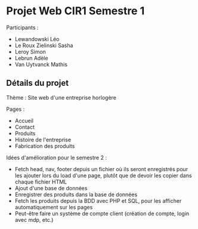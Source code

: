 # Projet Web CIR1 Semestre 1

Participants :

- Lewandowski Léo
- Le Roux Zielinski Sasha
- Leroy Simon
- Lebrun Adèle
- Van Uytvanck Mathis

## Détails du projet

Thème :
Site web d'une entreprise horlogère

Pages :

- Accueil
- Contact
- Produits
- Histoire de l'entreprise
- Fabrication des produits

Idées d'amélioration pour le semestre 2 :

- Fetch head, nav, footer depuis un fichier où ils seront enregistrés pour les ajouter lors du load d'une page, plutôt que de devoir les copier dans chaque fichier HTML
- Ajout d'une base de données
- Enregistrer des produits dans la base de données
- Fetch les produits depuis la BDD avec PHP et SQL, pour les afficher automatiquement sur les pages
- Peut-être faire un système de compte client (création de compte, login avec mdp, etc.)
